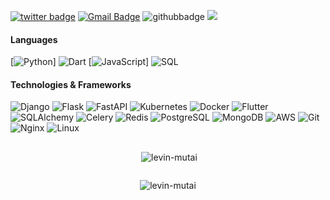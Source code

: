 [![twitter badge](https://img.shields.io/badge/-@sav4ner?style=flat&logo=twitter&logoColor=white)](https://twitter.com/sav4ner)
[![Gmail Badge](https://img.shields.io/badge/-Gmail-c14438?style=flat-square&logo=Gmail&logoColor=white&link=mailto:levinmutai2@gmail.com)](mailto:levinmutai2@gmail.com)
![githubbadge](https://img.shields.io/github/followers/levin-mutai?style=social)
![](https://komarev.com/ghpvc/?username=sav4ner&color=brightgreen&style=flat)

#### Languages
[![Python](https://img.shields.io/badge/-Python-fff?&logo=Python&logoColor=blue)]
![Dart](https://img.shields.io/badge/-Dart-fff?&logo=Dart&logoColor=0175C2)
[![JavaScript](https://img.shields.io/badge/-JavaScript-fff?&logo=JavaScript&logoColor=ddc508)]
![SQL](https://img.shields.io/badge/-SQL-fff?&logo=MySQL&logoColor=4479A1)

#### Technologies & Frameworks
![Django](https://img.shields.io/badge/-Django-fff?style=flat&logo=django&logoColor=092E20)
![Flask](https://img.shields.io/badge/-Flask-fff?style=flat&logo=flask&logoColor=000)
![FastAPI](https://img.shields.io/badge/-FastAPI-fff?style=flat&logo=fastapi&logoColor=009688)
![Kubernetes](https://img.shields.io/badge/-Kubernetes-fff?style=flat&logo=kubernetes&logoColor=326CE5)
![Docker](https://img.shields.io/badge/-Docker-fff?style=flat&logo=Docker&logoColor=2496ED)
![Flutter](https://img.shields.io/badge/-Flutter-fff?&logo=Flutter&logoColor=02569B)
![SQLAlchemy](https://img.shields.io/badge/-SQLAlchemy-fff?style=flat&logo=sqlalchemy&logoColor=D71F00)
![Celery](https://img.shields.io/badge/-Celery-fff?style=flat&logo=celery&logoColor=37814A)
![Redis](https://img.shields.io/badge/-Redis-fff?style=flat&logo=Redis&logoColor=DC382D)
![PostgreSQL](https://img.shields.io/badge/-PostgreSQL-fff?style=flat&logo=postgresql&logoColor=336791)
![MongoDB](https://img.shields.io/badge/-MongoDB-fff?style=flat&logo=mongodb&logoColor=47A248)
![AWS](https://img.shields.io/badge/-AWS-fff?style=flat&logo=amazon-aws&logoColor=232F3E)
![Git](https://img.shields.io/badge/-Git-fff?style=flat&logo=git&logoColor=F05032)
![Nginx](https://img.shields.io/badge/-Nginx-fff?style=flat&logo=nginx&logoColor=009639)
![Linux](https://img.shields.io/badge/-Linux-fff?style=flat&logo=linux&logoColor=000)

<div style="display: flex; justify-content: center; align-items: center;">
  <p>&nbsp;<img align="center" src="https://github-readme-stats.vercel.app/api?username=levin-mutai&show_icons=true&locale=en" alt="levin-mutai" /></p>
</div>

<div style="display: flex; justify-content: center; align-items: center;">
  <p><img align="center" src="https://github-readme-streak-stats.herokuapp.com/?user=levin-mutai&" alt="levin-mutai" /></p>
</div>
